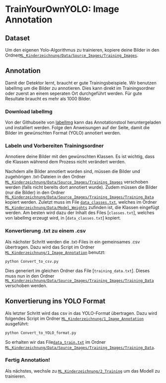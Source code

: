 # TrainYourOwnYOLO: Image Annotation

## Dataset
Um den eigenen Yolo-Algorithmus zu trainieren, kopiere deine Bilder in den Ordner[`ML_Kinderzeichnung/Data/Source_Images/Training_Images`](/Data/Source_Images/Training_Images/).

## Annotation
Damit der Detektor lernt, braucht er gute Trainingsbeispiele. Wir benutzen labelImg um die Bilder zu annotieren. Dies kann direkt im Trainingsordner oder zuerst an einem seperaten Ort durchgeführt werden.
Für gute Resultate braucht es mehr als 1000 Bilder.

### Download labelImg
Von der Githubseite von [labelImg](https://github.com/tzutalin/labelImg) kann das Annotationstool heruntergeladen und installiert werden.
Folge den Anweisungen auf der Seite, damit die Bilder im gewünschten Format (YOLO) annotiert werden.

### Labeln und Vorbereiten Trainingsordner
Annotiere deine Bilder mit den gewünschten Klassen. Es ist wichtig, dass die Klassen während dem Prozess nicht verändert werden.

Nachdem alle Bilder annotiert worden sind, müssen die Bilder und zugehörigen .txt-Dateien in den Ordner [`ML_Kinderzeichnung/Data/Source_Images/Training_Images`](/Data/Source_Images/Training_Images/) verschoben werden (falls nicht bereits dort annotiert wurde).
Zudem müssen die Bilder (nur die Bilder) in den Ordner [`ML_Kinderzeichnung/Data/Source_Images/Training_Images/Training_Data`](/Data/Source_Images/Training_Images/Training_Data) kopiert werden.
Zuletzt muss im File [`data_classes.txt`](/Data/Model_Weights/data_classes.txt), welches im Ordner [`ML_Kinderzeichnung/Data/Model_Weights`](/Data/Model_Weights/) zufinden ist, die Klassen eingefügt werden.
Am besten wird dazu der Inhalt des Files [`classes.txt`], welches von labelImg erzeugt wird, in [`data_classes.txt`] kopiert.

### Konvertierung .txt zu einem .csv
Als nächster Schritt werden die .txt-Files in ein gemeinsames .csv übertragen. Dazu wird das Script im Ordner [`ML_Kinderzeichnung/1_Image_Annotation`](/1_Image_Annotation/) benutzt:

```
python Convert_to_csv.py
```

Dies generiert im gleichen Ordner das File [`training_data.txt`]. Dieses muss nun in den Ordner [`ML_Kinderzeichnung/Data/Source_Images/Training_Images/Training_Data`](/Data/Source_Images/Training_Images/Training_Data) verschoben werden.

## Konvertierung ins YOLO Format
Als letzter Schritt wird das csv in das YOLO-Format übertragen. Dazu wird folgendes Script im Ordner [`ML_Kinderzeichnung/1_Image_Annotation`](/1_Image_Annotation/) ausgeführt:

```
python Convert_to_YOLO_format.py
```
So erhalten wir das File[`data_train.txt`](/Data/Source_Images/Training_Images/Training_Data/data_train.txt) im Ordner [`ML_Kinderzeichnung/Data/Source_Images/Training_Images/Training_Data`](/Data/Source_Images/Training_Images/Training_Data).

### Fertig Annotation! 
Als nächstes, wechsle zu [`ML_Kinderzeichnung/2_Training`](/2_Training) um das Modell zu trainieren.